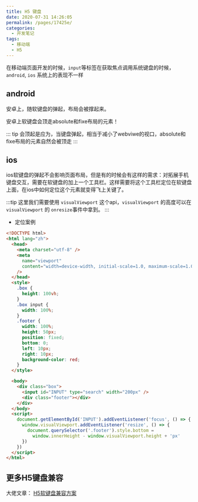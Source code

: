 ```yaml
---
title: H5 键盘
date: 2020-07-31 14:26:05
permalink: /pages/17425e/
categories:
  - 开发笔记
tags:
  - 移动端
  - H5
---
```


在移动端页面开发的时候，`input`等标签在获取焦点调用系统键盘的时候，`android`, `ios` 系统上的表现不一样

<!-- more -->

## android

安卓上，随软键盘的弹起，布局会被撑起来。

安卓上软键盘会顶走absolute和fixe布局的元素！

::: tip
会顶起是应为，当键盘弹起，相当于减小了webviwe的视口，absolute和fixe布局的元素自然会被顶走
:::

## ios
ios软键盘的弹起不会影响页面布局，但是有的时候会有这样的需求：对拓展手机键盘交互，需要在软键盘的加上一个工具栏。这样需要将这个工具栏定位在软键盘上面，在ios中如何定位这个元素就变得飞上关键了。

:::tip
这里我们需要使用 `visualViewport` 这个api，`visualViewport` 的高度可以在 `visualViewport` 的 `onresize`事件中拿到。
:::

+ 定位案例
```html
<!DOCTYPE html>
<html lang="zh">
  <head>
    <meta charset="utf-8" />
    <meta
      name="viewport"
      content="width=device-width, initial-scale=1.0, maximum-scale=1.0, user-scalable=0, viewport-fit=cover"
    />
  </head>
  <style>
    .box {
      height: 100vh;
    }
    .box input {
      width: 100%;
    }
    .footer {
      width: 100%;
      height: 50px;
      position: fixed;
      bottom: 0;
      left: 10px;
      right: 10px;
      background-color: red;
    }
  </style>

  <body>
    <div class="box">
      <input id="INPUT" type="search" width="200px" />
      <div class="footer"></div>
    </div>
  </body>
  <script>
    document.getElementById('INPUT').addEventListener('focus', () => {
      window.visualViewport.addEventListener('resize', () => {
        document.querySelector('.footer').style.bottom =
          window.innerHeight - window.visualViewport.height + 'px'
      })
    })
  </script>
</html>

```

## 更多H5键盘兼容

大佬文章：
[H5软键盘兼容方案](https://www.jianshu.com/p/e05074613e0f)